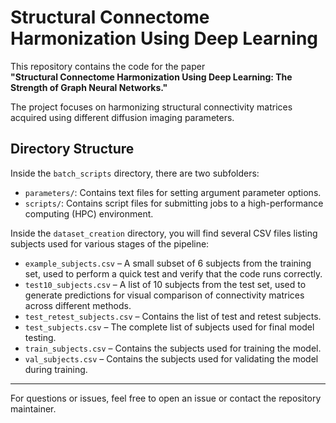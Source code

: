 # Structural Connectome Harmonization Using Deep Learning

This repository contains the code for the paper  
**"Structural Connectome Harmonization Using Deep Learning: The Strength of Graph Neural Networks."**

The project focuses on harmonizing structural connectivity matrices acquired using different diffusion imaging parameters.

## Directory Structure

Inside the `batch_scripts` directory, there are two subfolders:

- `parameters/`: Contains text files for setting argument parameter options.
- `scripts/`: Contains script files for submitting jobs to a high-performance computing (HPC) environment.

Inside the `dataset_creation` directory, you will find several CSV files listing subjects used for various stages of the pipeline:

- `example_subjects.csv` – A small subset of 6 subjects from the training set, used to perform a quick test and verify that the code runs correctly.
- `test10_subjects.csv` – A list of 10 subjects from the test set, used to generate predictions for visual comparison of connectivity matrices across different methods.
- `test_retest_subjects.csv` – Contains the list of test and retest subjects.
- `test_subjects.csv` – The complete list of subjects used for final model testing.
- `train_subjects.csv` – Contains the subjects used for training the model.
- `val_subjects.csv` – Contains the subjects used for validating the model during training.


---

For questions or issues, feel free to open an issue or contact the repository maintainer.










